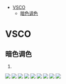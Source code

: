 - [VSCO](#VSCO)
  - [暗色调色](#%E6%9A%97%E8%89%B2%E8%B0%83%E8%89%B2)
# VSCO
## 暗色调色
1. 
![](pic/1.jpg)
![](pic/2.jpg)
![](pic/3.jpg)
![](pic/4.jpg)
![](pic/5.jpg)
![](pic/6.jpg)
![](pic/7.jpg)
![](pic/8.jpg)
![](pic/9.jpg)
